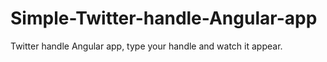 # Simple-Twitter-handle-Angular-app
Twitter handle Angular app, type your handle and watch it appear.

